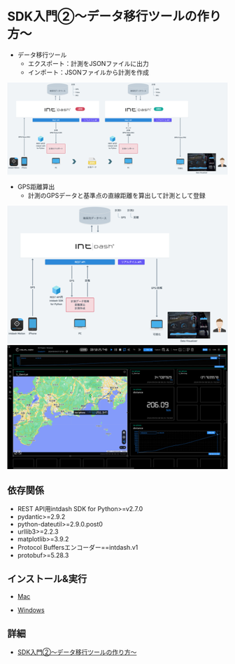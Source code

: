 # SDK入門②〜データ移行ツールの作り方〜

- データ移行ツール
  - エクスポート：計測をJSONファイルに出力
  - インポート：JSONファイルから計測を作成

![データ移行ツールアーキテクチャ](../migrate/images/arch.png)

- GPS距離算出
  - 計測のGPSデータと基準点の直線距離を算出して計測として登録

![GPS距離算出アーキテクチャ](../distance/images/arch.png)
![GPS距離算出Data Visualizer](../distance/images/viz.png)

## 依存関係
- REST API用intdash SDK for Python>=v2.7.0
- pydantic>=2.9.2
- python-dateutil>=2.9.0.post0
- urllib3>=2.2.3
- matplotlib>=3.9.2
- Protocol Buffersエンコーダー==intdash.v1
- protobuf>=5.28.3

## インストール&実行

- [Mac](./setup_mac.md)

- [Windows](./setup_win.md)

## 詳細
- [SDK入門②〜データ移行ツールの作り方〜](https://tech.aptpod.co.jp/entry/2024/11/27/160000)

